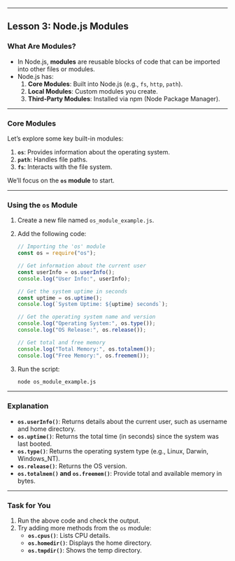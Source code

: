 
---

## **Lesson 3: Node.js Modules**

### **What Are Modules?**
- In Node.js, **modules** are reusable blocks of code that can be imported into other files or modules.
- Node.js has:
  1. **Core Modules**: Built into Node.js (e.g., `fs`, `http`, `path`).
  2. **Local Modules**: Custom modules you create.
  3. **Third-Party Modules**: Installed via npm (Node Package Manager).

---

### **Core Modules**
Let’s explore some key built-in modules:
1. **`os`**: Provides information about the operating system.
2. **`path`**: Handles file paths.
3. **`fs`**: Interacts with the file system.

We’ll focus on the **`os` module** to start.

---

### **Using the `os` Module**

1. Create a new file named `os_module_example.js`.

2. Add the following code:
   ```javascript
   // Importing the 'os' module
   const os = require("os");

   // Get information about the current user
   const userInfo = os.userInfo();
   console.log("User Info:", userInfo);

   // Get the system uptime in seconds
   const uptime = os.uptime();
   console.log(`System Uptime: ${uptime} seconds`);

   // Get the operating system name and version
   console.log("Operating System:", os.type());
   console.log("OS Release:", os.release());

   // Get total and free memory
   console.log("Total Memory:", os.totalmem());
   console.log("Free Memory:", os.freemem());
   ```

3. Run the script:
   ```bash
   node os_module_example.js
   ```

---

### **Explanation**
- **`os.userInfo()`**: Returns details about the current user, such as username and home directory.
- **`os.uptime()`**: Returns the total time (in seconds) since the system was last booted.
- **`os.type()`**: Returns the operating system type (e.g., Linux, Darwin, Windows_NT).
- **`os.release()`**: Returns the OS version.
- **`os.totalmem()` and `os.freemem()`**: Provide total and available memory in bytes.

---

### **Task for You**
1. Run the above code and check the output.
2. Try adding more methods from the `os` module:
   - **`os.cpus()`**: Lists CPU details.
   - **`os.homedir()`**: Displays the home directory.
   - **`os.tmpdir()`**: Shows the temp directory.
